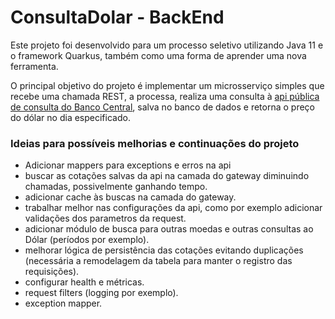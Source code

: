 # ConsultaDolar - BackEnd

Este projeto foi desenvolvido para um processo seletivo utilizando Java 11 e o framework Quarkus, também como uma forma de aprender uma nova ferramenta.

O principal objetivo do projeto é implementar um microsserviço simples que recebe uma chamada REST, a processa, realiza uma consulta à [api pública de consulta do Banco Central](https://dadosabertos.bcb.gov.br/dataset/dolar-americano-usd-todos-os-boletins-diarios), salva no banco de dados e retorna o preço do dólar no dia especificado.

### Ideias para possíveis melhorias e continuações do projeto
- Adicionar mappers para exceptions e erros na api
- buscar as cotações salvas da api na camada do gateway diminuindo chamadas, possivelmente ganhando tempo.
- adicionar cache às buscas na camada do gateway.
- trabalhar melhor nas configurações da api, como por exemplo adicionar validações dos parametros da request.
- adicionar módulo de busca para outras moedas e outras consultas ao Dólar (períodos por exemplo).
- melhorar lógica de persistência das cotações evitando duplicações (necessária a remodelagem da tabela para manter o registro das requisições).
- configurar health e métricas.
- request filters (logging por exemplo).
- exception mapper.